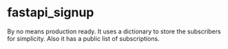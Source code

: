 # fastapi_signup

By no means production ready. It uses a dictionary to store the subscribers for simplicity.
Also it has a public list of subscriptions.
